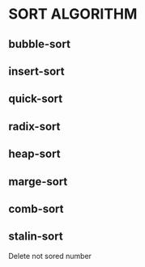# SORT ALGORITHM

## bubble-sort
## insert-sort
## quick-sort
## radix-sort
## heap-sort
## marge-sort
## comb-sort

## stalin-sort
Delete not sored number
